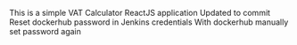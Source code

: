 This is a simple VAT Calculator ReactJS application
Updated to commit 
Reset dockerhub password in Jenkins credentials
With dockerhub manually set password again
